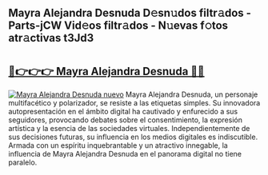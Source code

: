 ## Mayra Alejandra Desnuda D𝚎sn𝚞dos filtr𝚊dos - Parts-jCW Vid𝚎os filtr𝚊dos - N𝚞evas f𝚘tos atr𝚊ctivas t3Jd3

# <h2><a href="http://mb2ojnq.tromn.icu/?c=Mayra+Alejandra+Desnuda">🔗👉👉👉 Mayra Alejandra Desnuda 🔗🔗</a></h2>

[![Mayra Alejandra Desnuda nuevo](https://i.imgur.com/pEAQMta.gif)](http://mb2ojnq.tromn.icu/?c=Mayra+Alejandra+Desnuda)
Mayra Alejandra Desnuda, un personaje multifacético y polarizador, se resiste a las etiquetas simples. Su innovadora autopresentación en el ámbito digital ha cautivado y enfurecido a sus seguidores, provocando debates sobre el consentimiento, la expresión artística y la esencia de las sociedades virtuales. Independientemente de sus decisiones futuras, su influencia en los medios digitales es indiscutible. Armada con un espíritu inquebrantable y un atractivo innegable, la influencia de Mayra Alejandra Desnuda en el panorama digital no tiene paralelo.
